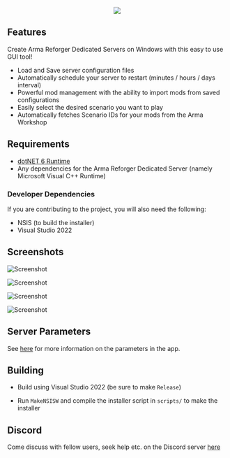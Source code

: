 <p align="center">
  <img src="https://github.com/soda3x/ArmaReforgerServerTool/raw/main/docs/logo.png" />
</p>

## Features

Create Arma Reforger Dedicated Servers on Windows with this easy to use GUI tool!

- Load and Save server configuration files
- Automatically schedule your server to restart (minutes / hours / days interval)
- Powerful mod management with the ability to import mods from saved configurations
- Easily select the desired scenario you want to play
- Automatically fetches Scenario IDs for your mods from the Arma Workshop

## Requirements

- [dotNET 6 Runtime](https://dotnet.microsoft.com/en-us/download)
- Any dependencies for the Arma Reforger Dedicated Server (namely Microsoft Visual C++ Runtime)

### Developer Dependencies

If you are contributing to the project, you will also need the following:

- NSIS (to build the installer)
- Visual Studio 2022

## Screenshots

![Screenshot](https://github.com/soda3x/ArmaReforgerServerTool/raw/main/docs/servertoolscreen.png)

![Screenshot](https://github.com/soda3x/ArmaReforgerServerTool/raw/main/docs/servertoolscreen3.png)

![Screenshot](https://github.com/soda3x/ArmaReforgerServerTool/raw/main/docs/servertoolscreen4.png)

![Screenshot](https://github.com/soda3x/ArmaReforgerServerTool/raw/main/docs/servertoolscreen2.png)

## Server Parameters

See [here](docs/PARAMETERS.md) for more information on the parameters in the app.

## Building

- Build using Visual Studio 2022 (be sure to make `Release`)

- Run `MakeNSISW` and compile the installer script in `scripts/` to make the installer

## Discord

Come discuss with fellow users, seek help etc. on the Discord server [here](https://discord.gg/RmTH7gKdfK)
